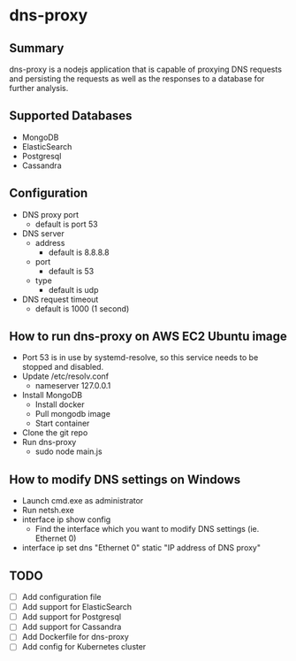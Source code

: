 # dns-proxy

## Summary
dns-proxy is a nodejs application that is capable of proxying DNS requests and persisting the requests as well as the responses to a database for further analysis.

## Supported Databases
- MongoDB
- ElasticSearch
- Postgresql
- Cassandra

## Configuration
- DNS proxy port
  - default is port 53
- DNS server
  - address
    - default is 8.8.8.8
  - port
    - default is 53
  - type
    - default is udp
- DNS request timeout
  - default is 1000 (1 second)

## How to run dns-proxy on AWS EC2 Ubuntu image
- Port 53 is in use by systemd-resolve, so this service needs to be stopped and disabled.
- Update /etc/resolv.conf
  - nameserver 127.0.0.1
- Install MongoDB
  - Install docker
  - Pull mongodb image
  - Start container
- Clone the git repo
- Run dns-proxy
  - sudo node main.js

## How to modify DNS settings on Windows
- Launch cmd.exe as administrator
- Run netsh.exe
- interface ip show config
  - Find the interface which you want to modify DNS settings (ie. Ethernet 0)
- interface ip set dns "Ethernet 0" static "IP address of DNS proxy"

## TODO
- [ ] Add configuration file
- [ ] Add support for ElasticSearch
- [ ] Add support for Postgresql
- [ ] Add support for Cassandra
- [ ] Add Dockerfile for dns-proxy
- [ ] Add config for Kubernetes cluster
